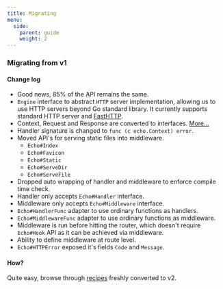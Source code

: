 ```yaml
---
title: Migrating
menu:
  side:
    parent: guide
    weight: 2
---
```


### Migrating from v1

#### Change log

- Good news, 85% of the API remains the same.
- `Engine` interface to abstract `HTTP` server implementation, allowing
us to use HTTP servers beyond Go standard library. It currently supports standard HTTP server and [FastHTTP](https://github.com/valyala/fasthttp).
- Context, Request and Response are converted to interfaces. [More...](https://github.com/labstack/echo/issues/146)
- Handler signature is changed to `func (c echo.Context) error`.
- Moved API's for serving static files into middleware.
    - `Echo#Index`
    - `Echo#Favicon`
    - `Echo#Static`
    - `Echo#ServeDir`
    - `Echo#ServeFile`
- Dropped auto wrapping of handler and middleware to enforce compile time check.
- Handler only accepts `Echo#Handler` interface.
- Middleware only accepts `Echo#Middleware` interface.
- `Echo#HandlerFunc` adapter to use ordinary functions as handlers.
- `Echo#MiddlewareFunc` adapter to use ordinary functions as middleware.
- Middleware is run before hitting the router, which doesn't require `Echo#Hook` API as
it can be achieved via middleware.
- Ability to define middleware at route level.
- `Echo#HTTPError` exposed it's fields `Code` and `Message`.

#### How?

Quite easy, browse through [recipes](/recipes/hello-world) freshly converted to v2.
